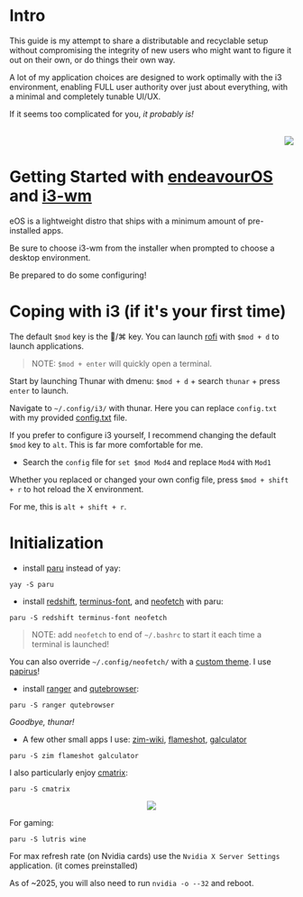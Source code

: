 # Intro

This guide is my attempt to share a distributable and recyclable setup without compromising the integrity of new users who might want to figure it out on their own, or do things their own way.

A lot of my application choices are designed to work optimally with the i3 environment, enabling FULL user authority over just about everything, with a minimal and completely tunable UI/UX.

If it seems too complicated for you, *it probably is!*

<br>
<div align="right">
 <a href="">
    <img src="https://github.com/TekkadanPlays/eOS-Dotfiles/blob/main/1706459290178581.png">
  </a>
</div>
  
# Getting Started with [endeavourOS](https://endeavouros.com/) and [i3-wm](https://i3wm.org/)

eOS is a lightweight distro that ships with a minimum amount of pre-installed apps.

Be sure to choose i3-wm from the installer when prompted to choose a desktop environment.

Be prepared to do some configuring!

# Coping with i3 (if it's your first time)

The default ```$mod``` key is the /⌘ key. You can launch [rofi](https://github.com/davatorium/rofi) with ```$mod + d``` to launch applications.

> NOTE: ```$mod + enter``` will quickly open a terminal.

Start by launching Thunar with dmenu: ```$mod + d``` + search ```thunar``` + press ```enter``` to launch.

Navigate to ```~/.config/i3/``` with thunar. Here you can replace ```config.txt``` with my provided [config.txt](https://github.com/TekkadanPlays/Getting-Started-with-eOS/blob/cd9552227b6f4c5f66b166faa395dabeb05afb11/config.txt) file.

If you prefer to configure i3 yourself, I recommend changing the default ```$mod``` key to ```alt```. This is far more comfortable for me.

- Search the ```config``` file for ```set $mod Mod4``` and replace ```Mod4``` with ```Mod1```

Whether you replaced or changed your own config file, press ```$mod + shift + r``` to hot reload the X environment. 

For me, this is ```alt + shift + r```.

# Initialization

- install [paru](https://github.com/Morganamilo/paru) instead of yay:

```
yay -S paru
```

- install [redshift](https://github.com/jonls/redshift), [terminus-font](https://files.ax86.net/terminus-ttf/), and [neofetch](https://github.com/dylanaraps/neofetch) with paru:

```
paru -S redshift terminus-font neofetch
```

> NOTE: add ```neofetch``` to end of ```~/.bashrc``` to start it each time a terminal is launched!

You can also override ```~/.config/neofetch/``` with a [custom theme](https://github.com/chick2d/neofetch-themes). I use [papirus](https://github.com/chick2d/neofetch-themes/blob/main/normal/papirus.conf)!

- install [ranger](https://github.com/ranger/ranger) and [qutebrowser](https://qutebrowser.org/): 

```
paru -S ranger qutebrowser
```
*Goodbye, thunar!*

- A few other small apps I use: [zim-wiki](https://zim-wiki.org/), [flameshot](https://flameshot.org/), [galculator](http://galculator.mnim.org/)

```
paru -S zim flameshot galculator
```

I also particularly enjoy [cmatrix](https://github.com/abishekvashok/cmatrix): 

```
paru -S cmatrix
```

<div align="center">
 <a href="">
    <img src="https://github.com/abishekvashok/cmatrix/blob/master/data/img/capture_orig.gif">
  </a>
</div>

For gaming:
```
paru -S lutris wine
```

For max refresh rate (on Nvidia cards) use the ```Nvidia X Server Settings``` application. (it comes preinstalled)

As of ~2025, you will also need to run ```nvidia -o --32``` and reboot.
